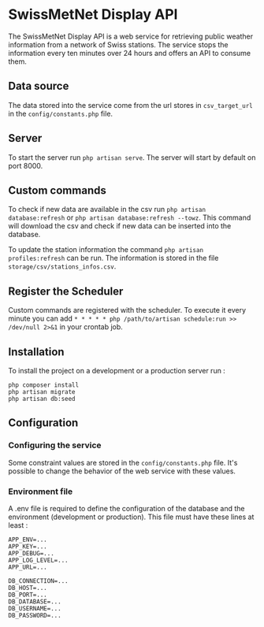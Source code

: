 # SwissMetNet Display API

The SwissMetNet Display API is a web service for retrieving public weather information from a network of Swiss stations. The service stops the information every ten minutes over 24 hours and offers an API to consume them.

## Data source

The data stored into the service come from the url stores in `csv_target_url` in the `config/constants.php` file.

## Server

To start the server run `php artisan serve`. The server will start by default on port 8000.

## Custom commands

To check if new data are available in the csv run `php artisan database:refresh` or `php artisan database:refresh --towz`. This command will download the csv and check if new data can be inserted into the database.



To update the station information the command `php artisan profiles:refresh` can be run. The information is stored in the file `storage/csv/stations_infos.csv`.

## Register the Scheduler

Custom commands are registered with the scheduler. To execute it every minute you can add `* * * * * php /path/to/artisan schedule:run >> /dev/null 2>&1` in your crontab job.

## Installation

To install the project on a development or a production server run :

```
php composer install
php artisan migrate
php artisan db:seed
```

## Configuration

### Configuring the service

Some constraint values are stored in the `config/constants.php` file. It's possible to change the behavior of the web service with these values.

### Environment file

A .env file is required to define the configuration of the database and the environment (development or production). This file must have these lines at least :

```
APP_ENV=...
APP_KEY=...
APP_DEBUG=...
APP_LOG_LEVEL=...
APP_URL=...

DB_CONNECTION=...
DB_HOST=...
DB_PORT=...
DB_DATABASE=...
DB_USERNAME=...
DB_PASSWORD=...
```

